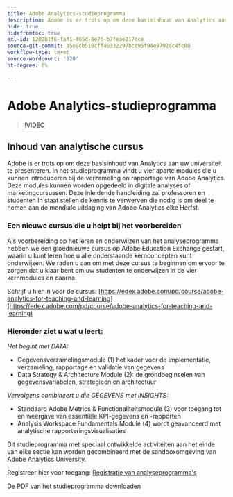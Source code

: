 ```yaml
---
title: Adobe Analytics-studieprogramma
description: Adobe is er trots op om deze basisinhoud van Analytics aan uw universiteit te presenteren. In het studieprogramma vindt u vier aparte modules die u kunnen introduceren bij de verzameling en rapportage van Adobe Analytics. Deze modules kunnen worden opgedeeld in digitale analyses of marketingcursussen. Deze inleidende handleiding zal professoren en studenten in staat stellen de kennis te verwerven die nodig is om deel te nemen aan de mondiale uitdaging van Adobe Analytics elke Herfst.
hide: true
hidefromtoc: true
exl-id: 1202b1f6-fa41-465d-8e76-b7feae217cce
source-git-commit: a5e8cb510cff46332297bcc95f94e9792dc4fc88
workflow-type: tm+mt
source-wordcount: '320'
ht-degree: 0%

---
```


# Adobe Analytics-studieprogramma

>[!VIDEO](https://video.tv.adobe.com/v/334350/?quality=12&learn=on)

## Inhoud van analytische cursus

Adobe is er trots op om deze basisinhoud van Analytics aan uw universiteit te presenteren. In het studieprogramma vindt u vier aparte modules die u kunnen introduceren bij de verzameling en rapportage van Adobe Analytics. Deze modules kunnen worden opgedeeld in digitale analyses of marketingcursussen. Deze inleidende handleiding zal professoren en studenten in staat stellen de kennis te verwerven die nodig is om deel te nemen aan de mondiale uitdaging van Adobe Analytics elke Herfst.

### Een nieuwe cursus die u helpt bij het voorbereiden

Als voorbereiding op het leren en onderwijzen van het analyseprogramma hebben we een gloednieuwe cursus op Adobe Education Exchange gestart, waarin u kunt leren hoe u alle onderstaande kernconcepten kunt onderwijzen. We raden u aan om met deze cursus te beginnen om ervoor te zorgen dat u klaar bent om uw studenten te onderwijzen in de vier kernmodules en daarna.

Schrijf u hier in voor de cursus: [https://edex.adobe.com/pd/course/adobe-analytics-for-teaching-and-learning](https://edex.adobe.com/pd/course/adobe-analytics-for-teaching-and-learning)

### Hieronder ziet u wat u leert:

*Het begint met DATA:*

* Gegevensverzamelingsmodule (1) het kader voor de implementatie, verzameling, rapportage en validatie van gegevens
* Data Strategy &amp; Architecture Module (2): de grondbeginselen van gegevensvariabelen, strategieën en architectuur

*Vervolgens combineert u die GEGEVENS met INSIGHTS:*

* Standaard Adobe Metrics &amp; Functionaliteitsmodule (3) voor toegang tot en weergave van essentiële KPI-gegevens en -rapporten
* Analysis Workspace Fundamentals Module (4) wordt geavanceerd met analytische rapporteringsvisualisaties

Dit studieprogramma met speciaal ontwikkelde activiteiten aan het einde van elke sectie kan worden gecombineerd met de sandboxomgeving van Adobe Analytics University.

Registreer hier voor toegang: [Registratie van analyseprogramma&#39;s](https://experienceleague.adobe.com/landing/analytics-university/)

[De PDF van het studieprogramma downloaden](assets/Adobe-Analytics-Curriculum_2021.pdf)
